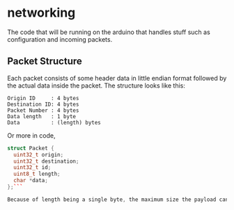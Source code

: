 # networking
The code that will be running on the arduino that handles stuff such as configuration and incoming packets.

## Packet Structure
Each packet consists of some header data in little endian format followed by the actual data inside the packet. The structure looks like this:

```
Origin ID     : 4 bytes
Destination ID: 4 bytes
Packet Number : 4 bytes
Data length   : 1 byte
Data          : (length) bytes
```

Or more in code,

```cpp
struct Packet {
  uint32_t origin;
  uint32_t destination;
  uint32_t id;
  uint8_t length;
  char *data;
};```

Because of length being a single byte, the maximum size the payload can be is 255 bytes, which means the maximum packet size is 268 when factoring in header data.
